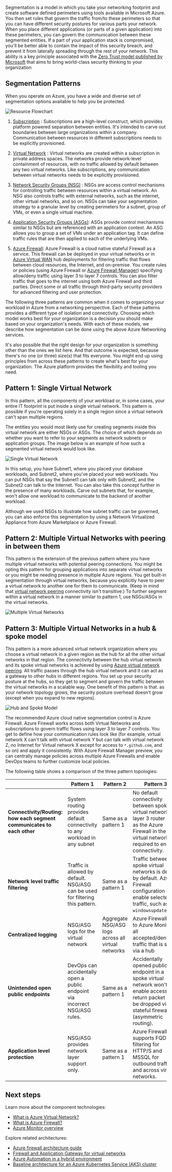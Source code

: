 


Segmentation is a model in which you take your networking footprint and create software defined perimeters using tools available in Microsoft Azure. You then set rules that govern the traffic from/to these perimeters so that you can have different security postures for various parts your network. When you place different applications (or parts of a given application) into these perimeters, you can govern the communication between these segmented entities. If a part of your application stack is compromised, you'll be better able to contain the impact of this security breach, and prevent it from laterally spreading through the rest of your network. This ability is a key principle associated with the [Zero Trust model published by Microsoft](https://www.microsoft.com/security/blog/2019/10/23/perimeter-based-network-defense-transform-zero-trust-model/) that aims to bring world-class security thinking to your organization

## Segmentation Patterns

When you operate on Azure, you have a wide and diverse set of segmentation options available to help you be protected.  

![Resource Flowchart](./images/resource-flowchart.png)

1. [Subscription](/azure/cost-management-billing/manage/create-subscription) : Subscriptions are a high-level construct, which provides platform powered separation between entities. It's intended to carve out boundaries between large organizations within a company. Communication between resources in different subscriptions needs to be explicitly provisioned.

2. [Virtual Network](/azure/virtual-network/virtual-networks-overview) : Virtual networks are created within a subscription in private address spaces. The networks provide network-level containment of resources, with no traffic allowed by default between any two virtual networks. Like subscriptions, any communication between virtual networks needs to be explicitly provisioned.

3. [Network Security Groups (NSG)](/azure/virtual-network/security-overview) : NSGs are access control mechanisms for controlling traffic between resources within a virtual network. An NSG also controls traffic with external networks, such as the internet, other virtual networks, and so on. NSGs can take your segmentation strategy to a granular level by creating perimeters for a subnet, group of VMs, or even a single virtual machine.  

4. [Application Security Groups (ASGs)](/azure/virtual-network/application-security-groups): ASGs provide control mechanisms similar to NSGs but are referenced with an application context. An ASG allows you to group a set of VMs under an application tag. It can define traffic rules that are then applied to each of the underlying VMs.  

5. [Azure Firewall](/azure/firewall/): Azure Firewall is a cloud native stateful Firewall as a service. This firewall can be deployed in your virtual networks or in [Azure Virtual WAN](/azure/virtual-wan/virtual-wan-about) hub deployments for filtering traffic that flows between cloud resources, the Internet, and on-premise. You create rules or policies (using Azure Firewall or [Azure Firewall Manager](/azure/firewall-manager/overview)) specifying allow/deny traffic using layer 3 to layer 7 controls. You can also filter traffic that goes to the internet using both Azure Firewall and third parties. Direct some or all traffic through third-party security providers for advanced filtering and user protection.  

The following three patterns are common when it comes to organizing your workload in Azure from a networking perspective. Each of these patterns provides a different type of isolation and connectivity. Choosing which model works best for your organization is a decision you should make based on your organization's needs. With each of these models, we describe how segmentation can be done using the above Azure Networking services.

It's also possible that the right design for your organization is something other than the ones we list here. And that outcome is expected, because there's no one (or three) size(s) that fits everyone. You might end up using principles from across these patterns  to create what's best for your organization. The Azure platform provides the flexibility and tooling you need.

## Pattern 1: Single Virtual Network

In this pattern, all the components of your workload or, in some cases, your entire IT footprint is put inside a single virtual network. This pattern is possible if you're operating solely in a single region since a virtual network can't span multiple regions.

The entities you would most likely use for creating segments inside this virtual network are either NSGs or ASGs. The choice of which depends on whether you want to refer to your segments as network subnets or application groups. The image below is an example of how such a segmented virtual network would look like.

![Single Virtual Network](./images/single-azure-region.png)

In this setup, you have Subnet1, where you placed your database workloads, and Subnet2, where you've placed your web workloads. You can put NSGs that say the Subnet1 can talk only with Subnet2, and the Subnet2 can talk to the Internet. You can also take this concept further in the presence of many workloads. Carve out subnets that, for example, won't allow one workload to communicate to the backend of another workload.

Although we used NSGs to illustrate how subnet traffic can be governed, you can also enforce this segmentation by using a Network Virtualized Appliance from Azure Marketplace or Azure Firewall.

## Pattern 2: Multiple Virtual Networks with peering in between them

This pattern is the extension of the previous pattern where you have multiple virtual networks with potential peering connections. You might be opting this pattern for grouping applications into separate virtual networks or you might be needing presence in multiple Azure regions.  You get built-in segmentation through virtual networks, because you explicitly have to peer a virtual network to another one for them to communicate. (Keep in mind that [virtual network peering](/azure/virtual-network/virtual-network-peering-overview) connectivity isn't transitive.) To further segment within a virtual network in a manner similar to pattern 1, use NSGs/ASGs in the virtual networks.

![Multiple Virtual Networks](./images/multiple-vnets.png)

## Pattern 3: Multiple Virtual Networks in a hub & spoke model

This pattern is a more advanced virtual network organization where you choose a virtual network in a given region as the hub for all the other virtual networks in that region. The connectivity between the hub virtual network and its spoke virtual networks is achieved by using [Azure virtual network peering](/azure/virtual-network/virtual-network-peering-overview). All traffic passes through the hub virtual network and it can act as a gateway to other hubs in different regions. You set up your security posture at the hubs, so they get to segment and govern the traffic between the virtual networks in a scalable way. One benefit of this pattern is that. as your network topology grows, the security posture overhead doesn't grow (except when you expand to new regions).

![Hub and Spoke Model](./images/hub-and-spoke.png)

The recommended Azure cloud native segmentation control is Azure Firewall. Azure Firewall works across both Virtual Networks and subscriptions to govern traffic flows using layer 3 to layer 7 controls. You get to define how your communication rules look like (for example, virtual network X can't talk with virtual network Y but can talk with virtual network Z, no Internet for Virtual network X except for access to `*.github.com`, and so on) and apply it consistently. With Azure Firewall Manager preview, you can centrally manage policies across multiple Azure Firewalls and enable DevOps teams to further customize local policies.

The following table shows a comparison of the three pattern topologies:

| | Pattern 1 | Pattern 2 | Pattern 3
--- |--- | ---| ---
|**Connectivity/Routing: how each segment communicates to each other** | System routing provides default connectivity to any workload in any subnet | Same as a pattern 1 | No default connectivity between spoke virtual networks. A layer 3 router such as the Azure Firewall in the hub virtual network is required to enable connectivity.
|**Network level traffic filtering**| Traffic is allowed by default. NSG/ASG can be used for filtering this pattern. | Same as a pattern 1 | Traffic between spoke virtual networks is denied by default. Azure Firewall configuration can enable selected traffic, such as `windowsupdate.com`.
|**Centralized logging**| NSG/ASG logs for the virtual network |  Aggregate NSG/ASG logs across all virtual networks | Azure Firewall logs to Azure Monitor all accepted/denied traffic that is sent via a hub
|**Unintended open public endpoints**| DevOps can accidentally open a public endpoint via incorrect NSG/ASG rules. | Same as a pattern 1 |Accidentally opened public endpoint in a spoke virtual network won't enable access.The return packet will be dropped via stateful firewall (asymmetric routing).
**Application level protection** | NSG/ASG provides network layer support only.  | Same as a pattern 1 | Azure Firewall supports FQDN filtering for HTTP/S and MSSQL for outbound traffic and across virtual networks.

## Next steps

Learn more about the component technologies:

- [What is Azure Virtual Network?](/azure/virtual-network/virtual-networks-overview)
- [What is Azure Firewall?](/azure/firewall/overview)
- [Azure Monitor overview](/azure/azure-monitor/overview)

Explore related architectures:

- [Azure firewall architecture guide](/azure/architecture/example-scenario/firewalls/)
- [Firewall and Application Gateway for virtual networks](/azure/architecture/example-scenario/gateway/firewall-application-gateway)
- [Azure Automation in a hybrid environment](/azure/architecture/hybrid/azure-automation-hybrid)
- [Baseline architecture for an Azure Kubernetes Service (AKS) cluster](/azure/architecture/reference-architectures/containers/aks/secure-baseline-aks)
